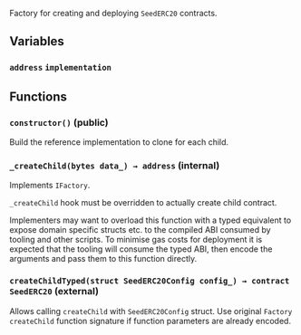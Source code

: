 Factory for creating and deploying `SeedERC20` contracts.


## Variables
### `address` `implementation`




## Functions
### `constructor()` (public)

Build the reference implementation to clone for each child.



### `_createChild(bytes data_) → address` (internal)

Implements `IFactory`.

`_createChild` hook must be overridden to actually create child
contract.

Implementers may want to overload this function with a typed equivalent
to expose domain specific structs etc. to the compiled ABI consumed by
tooling and other scripts. To minimise gas costs for deployment it is
expected that the tooling will consume the typed ABI, then encode the
arguments and pass them to this function directly.





### `createChildTyped(struct SeedERC20Config config_) → contract SeedERC20` (external)

Allows calling `createChild` with `SeedERC20Config` struct.
Use original `Factory` `createChild` function signature if function
parameters are already encoded.





